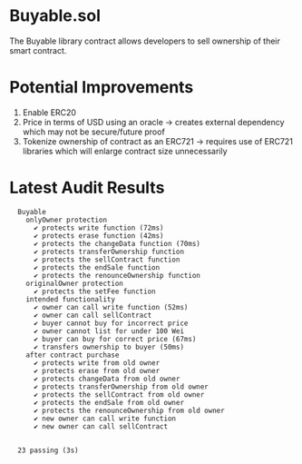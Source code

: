 # Buyable.sol
The Buyable library contract allows developers to sell ownership of their smart contract. 

# Potential Improvements
1. Enable ERC20
2. Price in terms of USD using an oracle -> creates external dependency which may not be secure/future proof
3. Tokenize ownership of contract as an ERC721 -> requires use of ERC721 libraries which will enlarge contract size unnecessarily

# Latest Audit Results

```
  Buyable
    onlyOwner protection
      ✔ protects write function (72ms)
      ✔ protects erase function (42ms)
      ✔ protects the changeData function (70ms)
      ✔ protects transferOwnership function
      ✔ protects the sellContract function
      ✔ protects the endSale function
      ✔ protects the renounceOwnership function
    originalOwner protection
      ✔ protects the setFee function
    intended functionality
      ✔ owner can call write function (52ms)
      ✔ owner can call sellContract
      ✔ buyer cannot buy for incorrect price
      ✔ owner cannot list for under 100 Wei
      ✔ buyer can buy for correct price (67ms)
      ✔ transfers ownership to buyer (50ms)
    after contract purchase
      ✔ protects write from old owner
      ✔ protects erase from old owner
      ✔ protects changeData from old owner
      ✔ protects transferOwnership from old owner
      ✔ protects the sellContract from old owner
      ✔ protects the endSale from old owner
      ✔ protects the renounceOwnership from old owner
      ✔ new owner can call write function
      ✔ new owner can call sellContract


  23 passing (3s)
```
